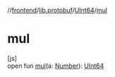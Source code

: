 //[frontend](../../../index.md)/[lib.protobuf](../index.md)/[UInt64](index.md)/[mul](mul.md)

# mul

[js]\
open fun [mul](mul.md)(a: [Number](https://kotlinlang.org/api/latest/jvm/stdlib/kotlin/-number/index.html)): [UInt64](index.md)
